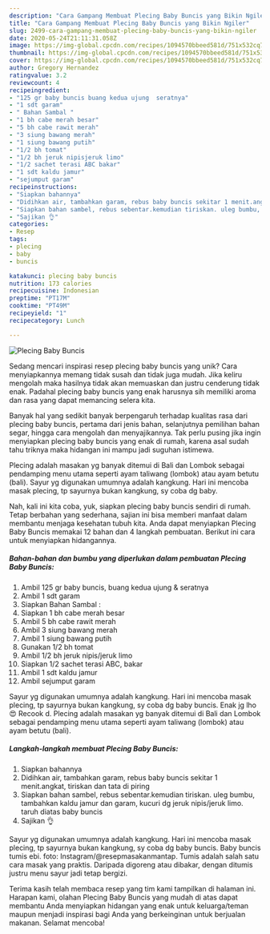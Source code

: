 ```yaml
---
description: "Cara Gampang Membuat Plecing Baby Buncis yang Bikin Ngiler"
title: "Cara Gampang Membuat Plecing Baby Buncis yang Bikin Ngiler"
slug: 2499-cara-gampang-membuat-plecing-baby-buncis-yang-bikin-ngiler
date: 2020-05-24T21:11:31.058Z
image: https://img-global.cpcdn.com/recipes/1094570bbeed581d/751x532cq70/plecing-baby-buncis-foto-resep-utama.jpg
thumbnail: https://img-global.cpcdn.com/recipes/1094570bbeed581d/751x532cq70/plecing-baby-buncis-foto-resep-utama.jpg
cover: https://img-global.cpcdn.com/recipes/1094570bbeed581d/751x532cq70/plecing-baby-buncis-foto-resep-utama.jpg
author: Gregory Hernandez
ratingvalue: 3.2
reviewcount: 4
recipeingredient:
- "125 gr baby buncis buang kedua ujung  seratnya"
- "1 sdt garam"
- " Bahan Sambal "
- "1 bh cabe merah besar"
- "5 bh cabe rawit merah"
- "3 siung bawang merah"
- "1 siung bawang putih"
- "1/2 bh tomat"
- "1/2 bh jeruk nipisjeruk limo"
- "1/2 sachet terasi ABC bakar"
- "1 sdt kaldu jamur"
- "sejumput garam"
recipeinstructions:
- "Siapkan bahannya"
- "Didihkan air, tambahkan garam, rebus baby buncis sekitar 1 menit.angkat, tiriskan dan tata di piring"
- "Siapkan bahan sambel, rebus sebentar.kemudian tiriskan. uleg bumbu, tambahkan kaldu jamur dan garam, kucuri dg jeruk nipis/jeruk limo. taruh diatas baby buncis"
- "Sajikan 👌"
categories:
- Resep
tags:
- plecing
- baby
- buncis

katakunci: plecing baby buncis 
nutrition: 173 calories
recipecuisine: Indonesian
preptime: "PT17M"
cooktime: "PT49M"
recipeyield: "1"
recipecategory: Lunch

---
```



![Plecing Baby Buncis](https://img-global.cpcdn.com/recipes/1094570bbeed581d/751x532cq70/plecing-baby-buncis-foto-resep-utama.jpg)

Sedang mencari inspirasi resep plecing baby buncis yang unik? Cara menyiapkannya memang tidak susah dan tidak juga mudah. Jika keliru mengolah maka hasilnya tidak akan memuaskan dan justru cenderung tidak enak. Padahal plecing baby buncis yang enak harusnya sih memiliki aroma dan rasa yang dapat memancing selera kita.

Banyak hal yang sedikit banyak berpengaruh terhadap kualitas rasa dari plecing baby buncis, pertama dari jenis bahan, selanjutnya pemilihan bahan segar, hingga cara mengolah dan menyajikannya. Tak perlu pusing jika ingin menyiapkan plecing baby buncis yang enak di rumah, karena asal sudah tahu triknya maka hidangan ini mampu jadi suguhan istimewa.

Plecing adalah masakan yg banyak ditemui di Bali dan Lombok sebagai pendamping menu utama seperti ayam taliwang (lombok) atau ayam betutu (bali). Sayur yg digunakan umumnya adalah kangkung. Hari ini mencoba masak plecing, tp sayurnya bukan kangkung, sy coba dg baby.


Nah, kali ini kita coba, yuk, siapkan plecing baby buncis sendiri di rumah. Tetap berbahan yang sederhana, sajian ini bisa memberi manfaat dalam membantu menjaga kesehatan tubuh kita. Anda dapat menyiapkan Plecing Baby Buncis memakai 12 bahan dan 4 langkah pembuatan. Berikut ini cara untuk menyiapkan hidangannya.

<!--inarticleads1-->

##### Bahan-bahan dan bumbu yang diperlukan dalam pembuatan Plecing Baby Buncis:

1. Ambil 125 gr baby buncis, buang kedua ujung &amp; seratnya
1. Ambil 1 sdt garam
1. Siapkan  Bahan Sambal :
1. Siapkan 1 bh cabe merah besar
1. Ambil 5 bh cabe rawit merah
1. Ambil 3 siung bawang merah
1. Ambil 1 siung bawang putih
1. Gunakan 1/2 bh tomat
1. Ambil 1/2 bh jeruk nipis/jeruk limo
1. Siapkan 1/2 sachet terasi ABC, bakar
1. Ambil 1 sdt kaldu jamur
1. Ambil sejumput garam


Sayur yg digunakan umumnya adalah kangkung. Hari ini mencoba masak plecing, tp sayurnya bukan kangkung, sy coba dg baby buncis. Enak jg lho 😍 Recook d. Plecing adalah masakan yg banyak ditemui di Bali dan Lombok sebagai pendamping menu utama seperti ayam taliwang (lombok) atau ayam betutu (bali). 

<!--inarticleads2-->

##### Langkah-langkah membuat Plecing Baby Buncis:

1. Siapkan bahannya
1. Didihkan air, tambahkan garam, rebus baby buncis sekitar 1 menit.angkat, tiriskan dan tata di piring
1. Siapkan bahan sambel, rebus sebentar.kemudian tiriskan. uleg bumbu, tambahkan kaldu jamur dan garam, kucuri dg jeruk nipis/jeruk limo. taruh diatas baby buncis
1. Sajikan 👌


Sayur yg digunakan umumnya adalah kangkung. Hari ini mencoba masak plecing, tp sayurnya bukan kangkung, sy coba dg baby buncis. Baby buncis tumis ebi. foto: Instagram/@resepmasakanmantap. Tumis adalah salah satu cara masak yang praktis. Daripada digoreng atau dibakar, dengan ditumis justru menu sayur jadi tetap bergizi. 

Terima kasih telah membaca resep yang tim kami tampilkan di halaman ini. Harapan kami, olahan Plecing Baby Buncis yang mudah di atas dapat membantu Anda menyiapkan hidangan yang enak untuk keluarga/teman maupun menjadi inspirasi bagi Anda yang berkeinginan untuk berjualan makanan. Selamat mencoba!

